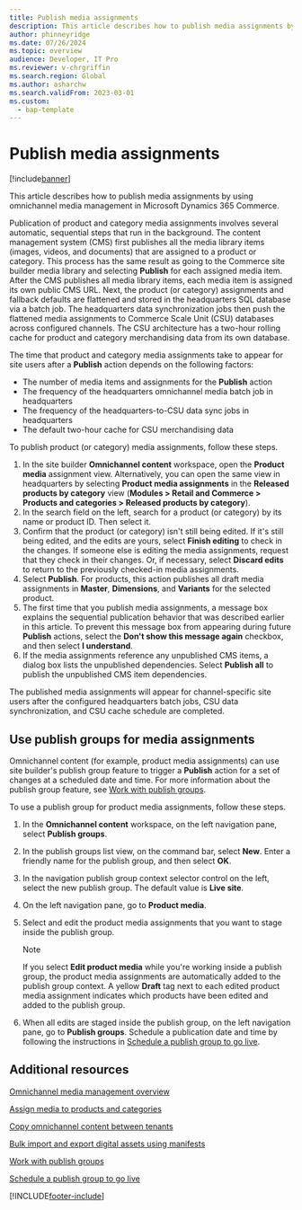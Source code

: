 ```yaml
---
title: Publish media assignments
description: This article describes how to publish media assignments by using omnichannel media management in Microsoft Dynamics 365 Commerce.
author: phinneyridge
ms.date: 07/26/2024
ms.topic: overview
audience: Developer, IT Pro
ms.reviewer: v-chrgriffin
ms.search.region: Global
ms.author: asharchw
ms.search.validFrom: 2023-03-01
ms.custom: 
  - bap-template
---
```


# Publish media assignments

[!include[banner](../../finance/includes/banner.md)]

This article describes how to publish media assignments by using omnichannel media management in Microsoft Dynamics 365 Commerce.

Publication of product and category media assignments involves several automatic, sequential steps that run in the background. The content management system (CMS) first publishes all the media library items (images, videos, and documents) that are assigned to a product or category. This process has the same result as going to the Commerce site builder media library and selecting **Publish** for each assigned media item. After the CMS publishes all media library items, each media item is assigned its own public CMS URL. Next, the product (or category) assignments and fallback defaults are flattened and stored in the headquarters SQL database via a batch job. The headquarters data synchronization jobs then push the flattened media assignments to Commerce Scale Unit (CSU) databases across configured channels. The CSU architecture has a two-hour rolling cache for product and category merchandising data from its own database.

The time that product and category media assignments take to appear for site users after a **Publish** action depends on the following factors:

- The number of media items and assignments for the **Publish** action
- The frequency of the headquarters omnichannel media batch job in headquarters
- The frequency of the headquarters-to-CSU data sync jobs in headquarters
- The default two-hour cache for CSU merchandising data

To publish product (or category) media assignments, follow these steps.

1. In the site builder **Omnichannel content** workspace, open the **Product media** assignment view. Alternatively, you can open the same view in headquarters by selecting **Product media assignments** in the **Released products by category** view (**Modules \> Retail and Commerce \> Products and categories \> Released products by category**).
1. In the search field on the left, search for a product (or category) by its name or product ID. Then select it.
1. Confirm that the product (or category) isn't still being edited. If it's still being edited, and the edits are yours, select **Finish editing** to check in the changes. If someone else is editing the media assignments, request that they check in their changes. Or, if necessary, select **Discard edits** to return to the previously checked-in media assignments.
1. Select **Publish**. For products, this action publishes all draft media assignments in **Master**, **Dimensions**, and **Variants** for the selected product.
1. The first time that you publish media assignments, a message box explains the sequential publication behavior that was described earlier in this article. To prevent this message box from appearing during future **Publish** actions, select the **Don't show this message again** checkbox, and then select **I understand**.
1. If the media assignments reference any unpublished CMS items, a dialog box lists the unpublished dependencies. Select **Publish all** to publish the unpublished CMS item dependencies.

The published media assignments will appear for channel-specific site users after the configured headquarters batch jobs, CSU data synchronization, and CSU cache schedule are completed.

## Use publish groups for media assignments

Omnichannel content (for example, product media assignments) can use site builder's publish group feature to trigger a **Publish** action for a set of changes at a scheduled date and time. For more information about the publish group feature, see [Work with publish groups](../publish-groups.md).

To use a publish group for product media assignments, follow these steps.

1. In the **Omnichannel content** workspace, on the left navigation pane, select **Publish groups**.
1. In the publish groups list view, on the command bar, select **New**. Enter a friendly name for the publish group, and then select **OK**.
1. In the navigation publish group context selector control on the left, select the new publish group. The default value is **Live site**.
1. On the left navigation pane, go to **Product media**.
1. Select and edit the product media assignments that you want to stage inside the publish group.

    > [!NOTE]
    > If you select **Edit product media** while you're working inside a publish group, the product media assignments are automatically added to the publish group context. A yellow **Draft** tag next to each edited product media assignment indicates which products have been edited and added to the publish group.

1. When all edits are staged inside the publish group, on the left navigation pane, go to **Publish groups**. Schedule a publication date and time by following the instructions in [Schedule a publish group to go live](../publish-groups.md#schedule-a-publish-group-to-go-live).

## Additional resources

[Omnichannel media management overview](omnichannel-media-management-overview.md)

[Assign media to products and categories](assign-media-omnichannel.md)

[Copy omnichannel content between tenants](copy-content-between-tenants.md)

[Bulk import and export digital assets using manifests](import-export-manifest.md)

[Work with publish groups](../publish-groups.md)

[Schedule a publish group to go live](../publish-groups.md#schedule-a-publish-group-to-go-live)

[!INCLUDE[footer-include](../../includes/footer-banner.md)]

